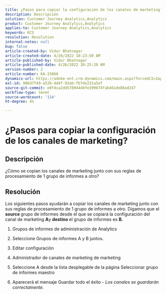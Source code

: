 ```yaml
---
title: ¿Pasos para copiar la configuración de los canales de marketing?
description: Descripción
solution: Customer Journey Analytics,Analytics
product: Customer Journey Analytics,Analytics
applies-to: Customer Journey Analytics,Analytics
keywords: KCS
resolution: Resolution
internal-notes: null
bug: false
article-created-by: Vidur Bhatnagar
article-created-date: 4/26/2022 10:23:50 AM
article-published-by: Vidur Bhatnagar
article-published-date: 4/26/2022 10:25:20 AM
version-number: 2
article-number: KA-15866
dynamics-url: https://adobe-ent.crm.dynamics.com/main.aspx?forceUCI=1&pagetype=entityrecord&etn=knowledgearticle&id=00f23cf1-4ac5-ec11-a7b6-0022480a1004
exl-id: 906d7f49-a52b-4d4f-93ab-fb7de231a5ef
source-git-commit: e8f4ca2dd578944d4fe399074fab461de88ad247
workflow-type: tm+mt
source-wordcount: '114'
ht-degree: 4%

---
```


# ¿Pasos para copiar la configuración de los canales de marketing?

## Descripción


¿Cómo se copian los canales de marketing junto con sus reglas de procesamiento de 1 grupo de informes a otro?


## Resolución


Los siguientes pasos ayudarán a copiar los canales de marketing junto con sus reglas de procesamiento de 1 grupo de informes a otro. Digamos que el <b>source </b>grupo de informes desde el que se copiará la configuración del canal de marketing <b>A</b>y <b>destino </b>el grupo de informes es <b>B.</b>

1. Grupos de informes de administración de Analytics

2. Seleccione Grupos de informes A y B juntos.

3. Editar configuración

4. Administrador de canales de marketing de marketing

5. Seleccione A desde la lista desplegable de la página Seleccionar grupo de informes maestro

6. Aparecerá el mensaje Guardar todo el éxito - *Los canales se guardarán correctamente.*
